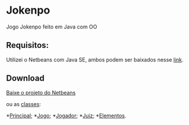 # Jokenpo
Jogo Jokenpo feito em Java com OO

## Requisitos:
Utilizei o Netbeans com Java SE, ambos podem ser baixados nesse [link](http://www.oracle.com/technetwork/java/javase/downloads/index.html).

## Download
[Baixe o projeto do Netbeans](https://github.com/Freuvim/Jokenpo/archive/master.zip)

ou as [classes](https://github.com/Freuvim/Jokenpo/tree/master/src/jokenpo):

*[Principal](https://raw.githubusercontent.com/Freuvim/Jokenpo/master/src/jokenpo/principal.java);
*[Jogo](https://raw.githubusercontent.com/Freuvim/Jokenpo/master/src/jokenpo/Jogo.java);
*[Jogador](https://raw.githubusercontent.com/Freuvim/Jokenpo/master/src/jokenpo/Jogador.java);
*[Juiz](https://raw.githubusercontent.com/Freuvim/Jokenpo/master/src/jokenpo/Juiz.java);
*[Elementos](https://raw.githubusercontent.com/Freuvim/Jokenpo/master/src/jokenpo/Elementos.java).

